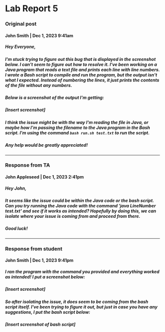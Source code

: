 # Lab Report 5
### Original post

#### John Smith | Dec 1, 2023 9:41am
##### Hey Everyone,
##### I'm stuck trying to figure out this bug that is displayed in the screenshot below. I can't seem to figure out how to resolve it. I've been working on a Java program that reads a text file and prints each line with line numbers. I wrote a Bash script to compile and run the program, but the output isn't what I expected. Instead of numbering the lines, it just prints the contents of the file without any numbers.
##### Below is a screenshot of the output I'm getting:
##### [Insert screenshot]
##### I think the issue might be with the way I'm reading the file in Java, or maybe how I'm passing the filename to the Java program in the Bash script. I'm using the command `bash run.sh test.txt` to run the script.
##### Any help would be greatly appreciated!

___

### Response from TA

#### John Appleseed | Dec 1, 2023 2:41pm
##### Hey John,
##### It seems like the issue could be within the Java code or the bash script. Can you try running the Java code with the command 'java LineNumber test.txt' and see if it works as intended? Hopefully by doing this, we can isolate where your issue is coming from and proceed from there.
##### Good luck!

___
### Response from student

#### John Smith | Dec 1, 2023 9:41pm
##### I ran the program with the command you provided and everything worked as intended! I put a screenshot below:
##### [Insert screenshot]
##### So after isolating the issue, it does seem to be coming from the bash script itself. I've been trying to figure it out, but just in case you have any suggestions, I put the bash script below:
##### [Insert screenshot of bash script]
